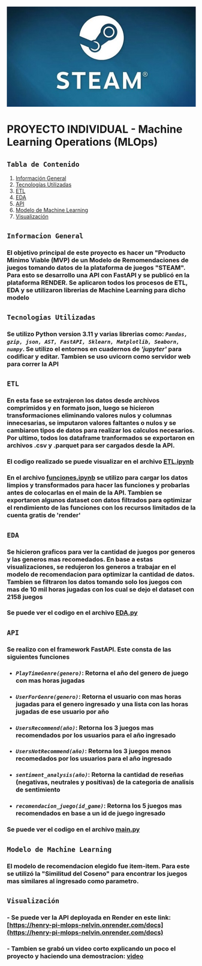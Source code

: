 ![Logo](_src/assets/logo_steam.jpg)

 # **PROYECTO INDIVIDUAL - Machine Learning Operations (MLOps)**

 ##  `Tabla de Contenido`
1. [Información General](#Información-General)
2. [Tecnologías Utilizadas](#tecnologías-Utilizadas)
3. [ETL](#etl)
4. [EDA](#eda)
5. [API](#api)
6. [Modelo de Machine Learning](#modelo-ml)
7. [Visualización](#visualización)

## `Informacion General`

### El objetivo principal de este proyecto es hacer un "Producto Minimo Viable (MVP) de un Modelo de Remomendaciones de juegos tomando datos de la plataforma de juegos "STEAM". Para esto se desarrollo una API con FastAPI y se publicó en la plataforma RENDER. Se aplicaron todos los procesos de ETL, EDA y se utilizaron librerias de Machine Learning para dicho modelo

## `Tecnologias Utilizadas`

### Se utilizo Python version 3.11 y varias librerias como: *`Pandas, gzip, json, AST, FastAPI, Sklearn, Matplotlib, Seaborn, numpy`*. Se utilizo el entornos en cuadernos de *'jupyter'* para codificar y editar. Tambien se uso uvicorn como servidor web para correr la API

## `ETL`

### En esta fase se extrajeron los datos desde archivos comprimidos y en formato json, luego se hicieron transformaciones eliminando valores nulos y columnas innecesarias, se imputaron valores faltantes o nulos y se cambiaron tipos de datos para realizar los calculos necesarios. Por ultimo, todos los dataframe tranformados se exportaron en archivos .csv y .parquet para ser cargados desde la API. 

### El codigo realizado se puede visualizar en el archivo [ETL.ipynb](ETL.ipynb)

### En el archivo [funciones.ipynb](funciones.ipynb) se utilizo para cargar los datos limpios y transformados para hacer las funciones y probarlas antes de colocarlas en el main de la API. Tambien se exportaron algunos dataset con datos filtrados para optimizar el rendimiento de las funciones con los recursos limitados de la cuenta gratis de 'render'

## `EDA`

### Se hicieron graficos para ver la cantidad de juegos por generos y las generos mas recomedados. En base a estas visualizaciones, se redujeron los generos a trabajar en el modelo de recomendacion para optimizar la cantidad de datos. Tambien se filtraron los datos tomando solo los juegos con mas de 10 mil horas jugadas con los cual se dejo el dataset con 2158 juegos

### Se puede ver el codigo en el archivo [EDA.py](EDA.ipynb)

## `API`

### Se realizo con el framework FastAPI. Este consta de las siguientes funciones
- ### *`PlayTimeGenre(genero)`*: Retorna el año del genero de juego con mas horas jugadas
- ### *`UserForGenre(genero)`*:  Retorna el usuario con mas horas jugadas para el genero ingresado y una lista con las horas jugadas de ese usuario por año
- ### *`UsersRecommend(año)`*: Retorna los 3 juegos mas recomendados por los usuarios para el año ingresado
- ### *`UsersNotRecommend(año)`*: Retorna los 3 juegos menos recomedados por los usuarios para el año ingresado
- ### *`sentiment_analysis(año)`*: Retorna la cantidad de reseñas (negativas, neutrales y positivas) de la categoria de analisis de sentimiento
- ### *`recomendacion_juego(id_game)`*: Retorna los 5 juegos mas recomendados en base a un id de juego ingresado

### Se puede ver el codigo en el archivo [main.py](main.py)

## `Modelo de Machine Learning`

### El modelo de recomendacion elegido fue item-item. Para este se utilizó la "Similitud del Coseno" para encontrar los juegos mas similares al ingresado como parametro.


## `Visualización`

### - Se puede ver la API deployada en Render en este link: [https://henry-pi-mlops-nelvin.onrender.com/docs](https://henry-pi-mlops-nelvin.onrender.com/docs)

### - Tambien se grabó un video corto explicando un poco el proyecto y haciendo una demostracion: [video](https://drive.google.com/file/d/1vaLuodePxqWefO9zbajXydNxqyfQb12E/view)
